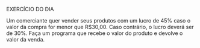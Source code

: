 EXERCÍCIO DO DIA

Um comerciante quer vender seus produtos com um lucro de 45% caso o valor da compra for menor que R$30,00. Caso contrário, o lucro deverá ser de 30%. Faça um programa que recebe o valor do produto e devolve o valor da venda.
